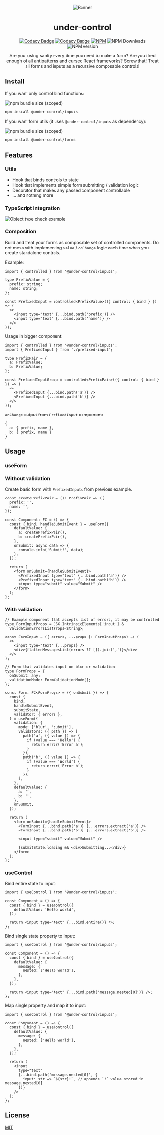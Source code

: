 <p align='center'>
  <picture>
    <source media='(prefers-color-scheme: dark)' srcset='assets/social/under-control-banner.png'>
    <img src='assets/social/under-control-banner.png' alt='Banner'>
  </picture>

  <h1 align='center'>under-control</h1>
</p>

<div align='center'>

[![Codacy Badge](https://app.codacy.com/project/badge/Coverage/00361e89d67049baa02723ee0e818ed0?style=for-the-badge)](https://www.codacy.com/gh/Mati365/under-control/dashboard?utm_source=github.com&utm_medium=referral&utm_content=Mati365/under-control&utm_campaign=Badge_Coverage)
[![Codacy Badge](https://app.codacy.com/project/badge/Grade/00361e89d67049baa02723ee0e818ed0)](https://www.codacy.com/gh/Mati365/under-control/dashboard?utm_source=github.com&utm_medium=referral&utm_content=Mati365/under-control&utm_campaign=Badge_Grade)
[![NPM](https://img.shields.io/npm/l/@under-control/core?style=flat)](LICENSE)
![NPM Downloads](https://img.shields.io/npm/dm/@under-control/core)
![NPM version](https://img.shields.io/npm/v/@under-control/core)

</div>

<p align='center'>
  Are you losing sanity every time you need to make a form? Are you tired enough of all antipatterns and cursed React frameworks? Screw that! Treat all forms and inputs as a recursive composable controls!
</p>

## Install

If you want only control bind functions:

![npm bundle size (scoped)](https://img.shields.io/bundlephobia/minzip/@under-control/inputs)

```bash
npm install @under-control/inputs
```

If you want form utils (it uses `@under-control/inputs` as dependency):

![npm bundle size (scoped)](https://img.shields.io/bundlephobia/minzip/@under-control/forms)

```bash
npm install @under-control/forms
```

## Features

### Utils

- Hook that binds controls to state
- Hook that implements simple form submitting / validation logic
- Decorator that makes any passed component controllable
- ... and nothing more

### TypeScript integration

![Object type check example](assets/examples/type-check-object.png 'Type check object with array')

### Composition

Build and treat your forms as composable set of controlled components. Do not mess with implementing `value` / `onChange` logic each time when you create standalone controls.

Example:

```tsx
import { controlled } from '@under-control/inputs';

type PrefixValue = {
  prefix: string;
  name: string;
};

const PrefixedInput = controlled<PrefixValue>(({ control: { bind } }) => (
  <>
    <input type="text" {...bind.path('prefix')} />
    <input type="text" {...bind.path('name')} />
  </>
));
```

Usage in bigger component:

```tsx
import { controlled } from '@under-control/inputs';
import { PrefixedInput } from './prefixed-input';

type PrefixPair = {
  a: PrefixValue;
  b: PrefixValue;
};

const PrefixedInputGroup = controlled<PrefixPair>(({ control: { bind } }) => (
  <>
    <PrefixedInput {...bind.path('a')} />
    <PrefixedInput {...bind.path('b')} />
  </>
));
```

`onChange` output from `PrefixedInput` component:

```tsx
{
  a: { prefix, name },
  b: { prefix, name }
}
```

## Usage

### useForm

### Without validation

Create basic form with `PrefixedInputs` from previous example.

```tsx
const createPrefixPair = (): PrefixPair => ({
  prefix: '',
  name: '',
});

const Component: FC = () => {
  const { bind, handleSubmitEvent } = useForm({
    defaultValue: {
      a: createPrefixPair(),
      b: createPrefixPair(),
    },
    onSubmit: async data => {
      console.info('Submit!', data);
    },
  });

  return (
    <form onSubmit={handleSubmitEvent}>
      <PrefixedInput type="text" {...bind.path('a')} />
      <PrefixedInput type="text" {...bind.path('b')} />
      <input type="submit" value="Submit" />
    </form>
  );
};
```

### With validation

```tsx
// Example component that accepts list of errors, it may be controlled
type FormInputProps = JSX.IntrinsicElements['input'] &
  ValidationErrorsListProps<string>;

const FormInput = ({ errors, ...props }: FormInputProps) => (
  <>
    <input type="text" {...props} />
    <div>{flattenMessagesList(errors ?? []).join(',')}</div>
  </>
);

// Form that validates input on blur or validation
type FormProps = {
  onSubmit: any;
  validationMode: FormValidationMode[];
};

const Form: FC<FormProps> = ({ onSubmit }) => {
  const {
    bind,
    handleSubmitEvent,
    submitState,
    validator: { errors },
  } = useForm({
    validation: {
      mode: ['blur', 'submit'],
      validators: ({ path }) => [
        path('a', ({ value }) => {
          if (value === 'Hello') {
            return error('Error a');
          }
        }),
        path('b', ({ value }) => {
          if (value === 'World') {
            return error('Error b');
          }
        }),
      ],
    },
    defaultValue: {
      a: '',
      b: '',
    },
    onSubmit,
  });

  return (
    <form onSubmit={handleSubmitEvent}>
      <FormInput {...bind.path('a')} {...errors.extract('a')} />
      <FormInput {...bind.path('b')} {...errors.extract('b')} />

      <input type="submit" value="Submit" />

      {submitState.loading && <div>Submitting...</div>}
    </form>
  );
};
```

### useControl

Bind entire state to input:

```tsx
import { useControl } from '@under-control/inputs';

const Component = () => {
  const { bind } = useControl({
    defaultValue: 'Hello world',
  });

  return <input type="text" {...bind.entire()} />;
};
```

Bind single state property to input:

```tsx
import { useControl } from '@under-control/inputs';

const Component = () => {
  const { bind } = useControl({
    defaultValue: {
      message: {
        nested: ['Hello world'],
      },
    },
  });

  return <input type="text" {...bind.path('message.nested[0]')} />;
};
```

Map single property and map it to input:

```tsx
import { useControl } from '@under-control/inputs';

const Component = () => {
  const { bind } = useControl({
    defaultValue: {
      message: {
        nested: ['Hello world'],
      },
    },
  });

  return (
    <input
      type="text"
      {...bind.path('message.nested[0]', {
        input: str => `${str}!`, // appends `!` value stored in message.nested[0]
      })}
    />
  );
};
```

## License

[MIT](LICENSE)
